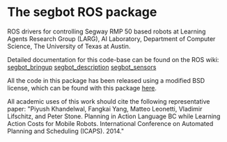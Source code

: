 The segbot ROS package
======================

ROS drivers for controlling Segway RMP 50 based robots at Learning Agents 
Research Group (LARG), AI Laboratory, Department of Computer Science, 
The University of Texas at Austin. 

Detailed documentation for this code-base can be found on the ROS wiki:
[segbot_bringup](http://wiki.ros.org/segbot_bringup)
[segbot_description](http://wiki.ros.org/segbot_description)
[segbot_sensors](http://wiki.ros.org/segbot_sensors)

All the code in this package has been released using a modified BSD license, 
which can be found with this package [here](LICENSE).

All academic uses of this work should cite the following representative paper:
"Piyush Khandelwal, Fangkai Yang, Matteo Leonetti, Vladimir Lifschitz, and
Peter Stone. Planning in Action Language BC while Learning Action Costs for
Mobile Robots. International Conference on Automated Planning and Scheduling
(ICAPS). 2014."
